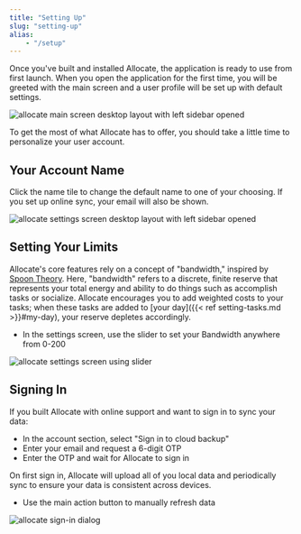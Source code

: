 ```yaml
---
title: "Setting Up"
slug: "setting-up"
alias:
    - "/setup"
---
```


Once you've built and installed Allocate, the application is ready to use from first launch. When you open the application for the first time, you will be greeted with the main screen and a user profile will be set up with default settings.

![allocate main screen desktop layout with left sidebar opened](images/main_scrn_desktop.jpg)

To get the most of what Allocate has to offer, you should take a little time to personalize your user account.

## Your Account Name

Click the name tile to change the default name to one of your choosing. If you set up online sync, your email will also be shown.

![allocate settings screen desktop layout with left sidebar opened](images/account_name_desktop.jpg)

## Setting Your Limits

Allocate's core features rely on a concept of "bandwidth," inspired by [Spoon Theory](https://butyoudontlooksick.com/articles/written-by-christine/the-spoon-theory/). Here, "bandwidth" refers to a discrete, finite reserve that represents your total energy and ability to do things such as accomplish tasks or socialize. Allocate encourages you to add weighted costs to your tasks; when these tasks are added to [your day]({{< ref setting-tasks.md >}}#my-day), your reserve depletes accordingly.

- In the settings screen, use the slider to set your Bandwidth anywhere from 0-200

![allocate settings screen using slider](images/weight_slider_desktop.jpg)

## Signing In

If you built Allocate with online support and want to sign in to sync your data:
- In the account section, select "Sign in to cloud backup"
- Enter your email and request a 6-digit OTP
- Enter the OTP and wait for Allocate to sign in

On first sign in, Allocate will upload all of you local data and periodically sync to ensure your data is consistent across devices.

- Use the main action button to manually refresh data

![allocate sign-in dialog](images/sign_in_desktop.jpg)
